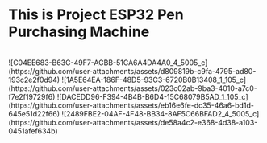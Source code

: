<h1>This is Project ESP32 Pen Purchasing Machine </h1>
<br>
![C04EE683-B63C-49F7-ACBB-51CA6A4DA4A0_4_5005_c](https://github.com/user-attachments/assets/d809819b-c9fa-4795-ad80-193c2e2f0d94)
![1A5E64EA-186F-48D5-93C3-6720B0B13408_1_105_c](https://github.com/user-attachments/assets/023c02ab-9ba3-4010-a7c0-f7e2f19729f6)
![DACEDD96-F394-4B4B-B6D4-15C68079B5AD_1_105_c](https://github.com/user-attachments/assets/eb16e6fe-dc35-46a6-bd1d-645e51d22f66)
![2489FBE2-04AF-4F48-BB34-8AF5C66BFAD2_4_5005_c](https://github.com/user-attachments/assets/de58a4c2-e368-4d38-a103-0451afef634b)
